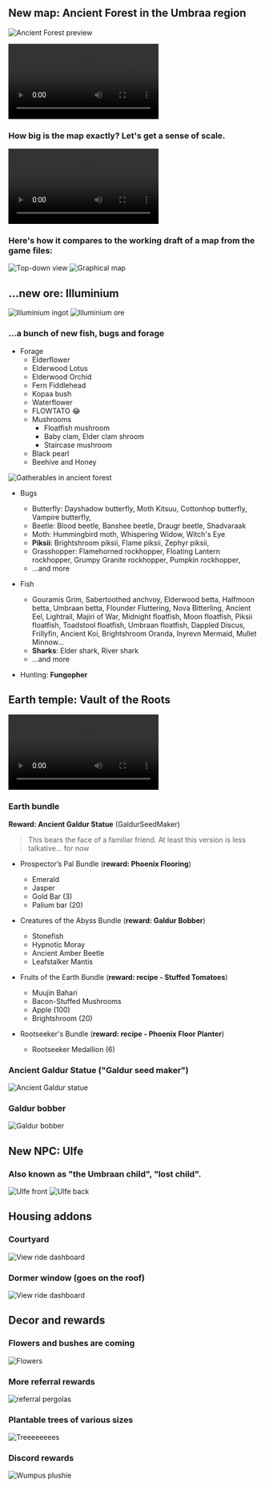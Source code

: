 
## New map: **Ancient Forest** in the **Umbraa** region

![Ancient Forest preview](./ancient-forest-render.png) 

<video src="./ancient-forest-walkthrough.mov" controls></video>

### How big is the map exactly? Let's get a sense of scale.

<video src="./ancient-forest-scale.mov" controls></video>

### Here's how it compares to the working draft of a map from the game files:

![Top-down view](./ancient-forest-overlay.jpg) ![Graphical map](./ancient-forest-map.jpg) 

## ...new ore: **Illuminium**

![Illuminium ingot](./illuminum-ingot.png) ![Illuminium ore](./illuminum-ore.png)

### ...a bunch of new fish, bugs and forage

- Forage
  - Elderflower
  - Elderwood Lotus
  - Elderwood Orchid
  - Fern Fiddlehead
  - Kopaa bush
  - Waterflower
  - FLOWTATO 😂
  - Mushrooms
    - Floatfish mushroom
	- Baby clam, Elder clam shroom
	- Staircase mushroom
  - Black pearl
  - Beehive and Honey


![Gatherables in ancient forest](./plants.png)

- Bugs
  - Butterfly: Dayshadow butterfly, Moth Kitsuu, Cottonhop butterfly, Vampire butterfly,
  - Beetle: Blood beetle, Banshee beetle, Draugr beetle, Shadvaraak
  - Moth: Hummingbird moth, Whispering Widow, Witch's Eye
  - **Piksii**: Brightshroom piksii, Flame piksii, Zephyr piksii, 
  - Grasshopper: Flamehorned rockhopper, Floating Lantern rockhopper, Grumpy Granite rockhopper, Pumpkin rockhopper,
  - ...and more

- Fish
  - Gouramis Grim, 
Sabertoothed anchvoy, Elderwood betta, Halfmoon betta, Umbraan betta, Flounder Fluttering, Nova Bitterling, Ancient Eel, Lightrail, Majiri of War, Midnight floatfish, Moon floatfish, Piksii floatfish, Toadstool floatfish, Umbraan floatfish, Dappled Discus, Frillyfin, Ancient Koi, 
Brightshroom Oranda, Inyrevn Mermaid, Mullet Minnow...
  - **Sharks**: Elder shark, River shark
  - ...and more

- Hunting: **Fungopher**



## Earth temple: **Vault of the Roots**

<video src="./earth-temple.mov" controls></video>


### Earth bundle

**Reward: Ancient Galdur Statue** (GaldurSeedMaker)

> This bears the face of a familiar friend. At least this version is less talkative... for now

- Prospector’s Pal Bundle (**reward: Phoenix Flooring**)
  - Emerald
  - Jasper
  - Gold Bar (3)
  - Palium bar (20)

- Creatures of the Abyss Bundle (**reward: Galdur Bobber**)
  - Stonefish
  - Hypnotic Moray
  - Ancient Amber Beetle
  - Leafstalker Mantis

- Fruits of the Earth Bundle (**reward: recipe - Stuffed Tomatoes**)
  - Muujin Bahari
  - Bacon-Stuffed Mushrooms
  - Apple (100)
  - Brightshroom (20)

- Rootseeker's Bundle (**reward: recipe - Phoenix Floor Planter**)
  - Rootseeker Medallion (6)

### Ancient Galdur Statue ("Galdur seed maker")

![Ancient Galdur statue](./galdur-seed-maker.png) 

### Galdur bobber

![Galdur bobber](./galdur-bobber.png) 





## New NPC: **Ulfe**

### Also known as "the Umbraan child", "lost child".

![Ulfe front](./ulfe-front.png) ![Ulfe back](./ulfe-back.png) 




## Housing addons

### Courtyard

![View ride dashboard](./courtyard.png)

### Dormer window (goes on the roof)

![View ride dashboard](./dormer-window.png)




## Decor and rewards

### Flowers and bushes are coming

![Flowers](./flowers.png)

### More referral rewards

![referral pergolas](./referrer-rewards.png)

### Plantable trees of various sizes

![Treeeeeeees](./trees.png)

### Discord rewards

![Wumpus plushie](./wumpus.png) 

⠀

⠀

⠀